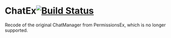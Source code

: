 ChatEx[![Build Status](https://travis-ci.org/TheJeterLP/ChatEx.png?branch=master)](https://travis-ci.org/TheJeterLP/ChatEx)
================================
Recode of the original ChatManager from PermissionsEx, which is no longer supported.
